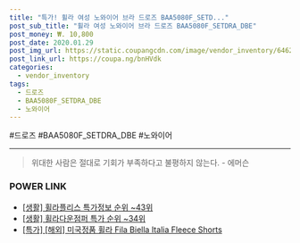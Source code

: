 ```yaml
--- 
title: "특가! 휠라 여성 노와이어 브라 드로즈 BAA5080F_SETD..." 
post_sub_title: "휠라 여성 노와이어 브라 드로즈 BAA5080F_SETDRA_DBE" 
post_money: ₩. 10,800 
post_date: 2020.01.29 
post_img_url: https://static.coupangcdn.com/image/vendor_inventory/6462/03610a9688154304fddcaa5168cc49f9641b8c9ebefe6ac09ea6838bbccb.jpg 
post_link_url: https://coupa.ng/bnHVdk 
categories: 
  - vendor_inventory 
tags: 
  - 드로즈 
  - BAA5080F_SETDRA_DBE 
  - 노와이어 
--- 
```

  #드로즈 #BAA5080F_SETDRA_DBE #노와이어 
<hr> 

> 위대한 사람은 절대로 기회가 부족하다고 불평하지 않는다. - 에머슨 


### POWER LINK

* <a href="https://blog.naver.com/sakai111/221782253596" target="_blank"> [생활] 휠라플리스 특가정보 순위 ~43위</a>
* <a href="https://blog.naver.com/sakai111/221783691466" target="_blank"> [생활] 휠라다운점퍼 특가 순위 ~34위</a>
* <a href="https://blog.naver.com/sakai111/221790483408" target="_blank">[특가] [해외] 미국정품 휠라 Fila Biella Italia Fleece Shorts</a>
